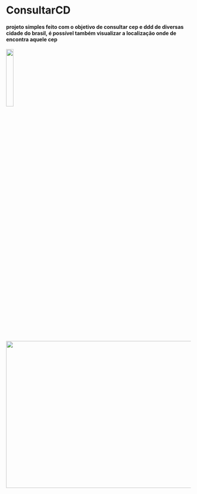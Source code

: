 # ConsultarCD


#### projeto simples feito com o objetivo de consultar cep e ddd de diversas cidade do brasil, é possível também visualizar a localização onde de encontra aquele cep 

<div align="start">
<p>
  <a href="https://play.google.com/store/apps/details?id=br.com.nicolas.consultacd">
    <img  width="20%" src="https://i.imgur.com/sADgtz5.png"/>
  </a>
</p>
<div>

<img  width="1000" height="400" src="https://user-images.githubusercontent.com/75820713/208754974-60f8534a-0a77-4a6e-b59c-b89ed3c75af8.png"/>
